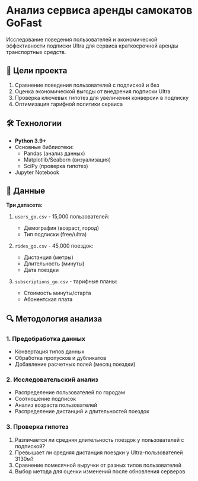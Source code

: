 # Анализ сервиса аренды самокатов GoFast

Исследование поведения пользователей и экономической эффективности подписки Ultra для сервиса краткосрочной аренды транспортных средств.

## 📌 Цели проекта
1. Сравнение поведения пользователей с подпиской и без
2. Оценка экономической выгоды от внедрения подписки Ultra
3. Проверка ключевых гипотез для увеличения конверсии в подписку
4. Оптимизация тарифной политики сервиса

## 🛠 Технологии
- **Python 3.9+**
- Основные библиотеки:
  - Pandas (анализ данных)
  - Matplotlib/Seaborn (визуализация)
  - SciPy (проверка гипотез)
- Jupyter Notebook

## 📁 Данные
**Три датасета:**
1. `users_go.csv` - 15,000 пользователей:
   - Демография (возраст, город)
   - Тип подписки (free/ultra)

2. `rides_go.csv` - 45,000 поездок:
   - Дистанция (метры)
   - Длительность (минуты)
   - Дата поездки

3. `subscriptions_go.csv` - тарифные планы:
   - Стоимость минуты/старта
   - Абонентская плата

## 🔍 Методология анализа
### 1. Предобработка данных
- Конвертация типов данных
- Обработка пропусков и дубликатов
- Добавление расчетных полей (месяц поездки)

### 2. Исследовательский анализ
- Распределение пользователей по городам
- Соотношение подписок
- Анализ возраста пользователей
- Распределение дистанций и длительностей поездок

### 3. Проверка гипотез
1. Различается ли средняя длительность поездок у пользователей с подпиской?
2. Превышает ли средняя дистанция поездки у Ultra-пользователей 3130м?
3. Сравнение помесячной выручки от разных типов пользователей
4. Выбор метода для оценки изменений после обновления серверов
